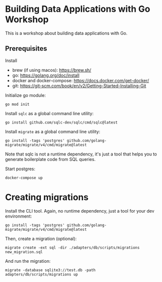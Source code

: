 # Building Data Applications with Go Workshop

This is a workshop about building data applications with Go. 

## Prerequisites
Install 
- brew (if using macos): https://brew.sh/
- go: https://golang.org/doc/install
- docker and docker-compose: https://docs.docker.com/get-docker/
- git: https://git-scm.com/book/en/v2/Getting-Started-Installing-Git

Initialize go module:
```
go mod init
```

Install `sqlc` as a global command line utility:

```
go install github.com/sqlc-dev/sqlc/cmd/sqlc@latest
``` 

Install `migrate` as a global command line utility:

```
go install -tags 'postgres' github.com/golang-migrate/migrate/v4/cmd/migrate@latest
```

Note that sqlc is not a runtime dependency, it's just a tool that helps you to generate boilerplate code from SQL queries.

Start postgres:

```
docker-compose up
```

# Creating migrations
Install the CLI tool. Again, no runtime dependency, just a tool for your dev environment:

```
go install -tags 'postgres' github.com/golang-migrate/migrate/v4/cmd/migrate@latest
```

Then, create a migration (optional):

```
migrate create -ext sql -dir ./adapters/db/scripts/migrations new_migration.sql
```

And run the migration:

```
migrate -database sqlite3://test.db -path adapters/db/scripts/migrations up
```